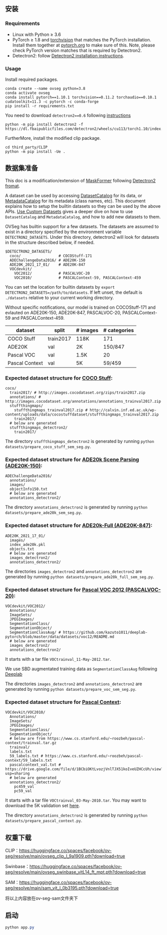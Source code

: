 ## 安装

### Requirements

- Linux with Python ≥ 3.6
- PyTorch ≥ 1.8 and [torchvision](https://github.com/pytorch/vision/) that matches the PyTorch installation. Install them together at [pytorch.org](https://pytorch.org/) to make sure of this. Note, please check PyTorch version matches that is required by Detectron2.
- Detectron2: follow [Detectron2 installation instructions](https://detectron2.readthedocs.io/tutorials/install.html).

### Usage

Install required packages.

```
conda create --name ovseg python=3.8
conda activate ovseg
conda install pytorch==1.10.1 torchvision==0.11.2 torchaudio==0.10.1 cudatoolkit=11.3 -c pytorch -c conda-forge
pip install -r requirements.txt
```



You need to download `detectron2==0.6` following [instructions](https://detectron2.readthedocs.io/en/latest/tutorials/install.html)

```
python -m pip install detectron2 -f https://dl.fbaipublicfiles.com/detectron2/wheels/cu113/torch1.10/index.html
```



FurtherMore, install the modified clip package.

```
cd third_party/CLIP
python -m pip install -Ue .
```



## 数据集准备

This doc is a modification/extension of [MaskFormer](https://github.com/facebookresearch/MaskFormer/blob/main/datasets/README.md) following [Detectron2 fromat](https://detectron2.readthedocs.io/en/latest/tutorials/datasets.html).

A dataset can be used by accessing [DatasetCatalog](https://detectron2.readthedocs.io/modules/data.html#detectron2.data.DatasetCatalog) for its data, or [MetadataCatalog](https://detectron2.readthedocs.io/modules/data.html#detectron2.data.MetadataCatalog) for its metadata (class names, etc). This document explains how to setup the builtin datasets so they can be used by the above APIs. [Use Custom Datasets](https://detectron2.readthedocs.io/tutorials/datasets.html) gives a deeper dive on how to use `DatasetCatalog` and `MetadataCatalog`, and how to add new datasets to them.

OVSeg has builtin support for a few datasets. The datasets are assumed to exist in a directory specified by the environment variable `DETECTRON2_DATASETS`. Under this directory, detectron2 will look for datasets in the structure described below, if needed.

```
$DETECTRON2_DATASETS/
  coco/                 # COCOStuff-171
  ADEChallengeData2016/ # ADE20K-150
  ADE20K_2021_17_01/    # ADE20K-847
  VOCdevkit/
    VOC2012/            # PASCALVOC-20
    VOC2010/            # PASCALContext-59, PASCALContext-459
```



You can set the location for builtin datasets by `export DETECTRON2_DATASETS=/path/to/datasets`. If left unset, the default is `./datasets` relative to your current working directory.

Without specific notifications, our model is trained on COCOStuff-171 and evlauted on ADE20K-150, ADE20K-847, PASCALVOC-20, PASCALContext-59 and PASCALContext-459.

| dataset        | split     | # images | # categories |
| -------------- | --------- | -------- | ------------ |
| COCO Stuff     | train2017 | 118K     | 171          |
| ADE20K         | val       | 2K       | 150/847      |
| Pascal VOC     | val       | 1.5K     | 20           |
| Pascal Context | val       | 5K       | 59/459       |

### Expected dataset structure for [COCO Stuff](https://github.com/nightrome/cocostuff):

```
coco/
  train2017/ # http://images.cocodataset.org/zips/train2017.zip
  annotations/ # http://images.cocodataset.org/annotations/annotations_trainval2017.zip
  stuffthingmaps/
    stuffthingmaps_trainval2017.zip # http://calvin.inf.ed.ac.uk/wp-content/uploads/data/cocostuffdataset/stuffthingmaps_trainval2017.zip
    train2017/
  # below are generated
  stuffthingmaps_detectron2/ 
    train2017/
```



The directory `stuffthingmaps_detectron2` is generated by running `python datasets/prepare_coco_stuff_sem_seg.py`.

### Expected dataset structure for [ADE20k Scene Parsing (ADE20K-150)](http://sceneparsing.csail.mit.edu/):

```
ADEChallengeData2016/
  annotations/
  images/
  objectInfo150.txt
  # below are generated
  annotations_detectron2/
```



The directory `annotations_detectron2` is generated by running `python datasets/prepare_ade20k_sem_seg.py`.

### Expected dataset structure for [ADE20k-Full (ADE20K-847)](https://github.com/CSAILVision/ADE20K#download):

```
ADE20K_2021_17_01/
  images/
  index_ade20k.pkl
  objects.txt
  # below are generated
  images_detectron2/
  annotations_detectron2/
```



The directories `images_detectron2` and `annotations_detectron2` are generated by running `python datasets/prepare_ade20k_full_sem_seg.py`.

### Expected dataset structure for [Pascal VOC 2012 (PASCALVOC-20)](http://host.robots.ox.ac.uk/pascal/VOC/voc2012/#devkit):

```
VOCdevkit/VOC2012/
  Annotations/
  ImageSets/
  JPEGImages/
  SegmentationClass/
  SegmentationObject/
  SegmentationClassAug/ # https://github.com/kazuto1011/deeplab-pytorch/blob/master/data/datasets/voc12/README.md
  # below are generated
  images_detectron2/
  annotations_detectron2/
```



It starts with a tar file `VOCtrainval_11-May-2012.tar`.

We use SBD augmentated training data as `SegmentationClassAug` following [Deeplab](https://github.com/kazuto1011/deeplab-pytorch/blob/master/data/datasets/voc12/README.md)

The directories `images_detectron2` and `annotations_detectron2` are generated by running `python datasets/prepare_voc_sem_seg.py`.

### Expected dataset structure for [Pascal Context](https://www.cs.stanford.edu/~roozbeh/pascal-context/):

```
VOCdevkit/VOC2010/
  Annotations/
  ImageSets/
  JPEGImages/
  SegmentationClass/
  SegmentationObject/
  # below are from https://www.cs.stanford.edu/~roozbeh/pascal-context/trainval.tar.gz
  trainval/
  labels.txt
  59_labels.txt # https://www.cs.stanford.edu/~roozbeh/pascal-context/59_labels.txt
  pascalcontext_val.txt # https://drive.google.com/file/d/1BCbiOKtLvozjVnlTJX51koIveUZHCcUh/view?usp=sharing
  # below are generated
  annotations_detectron2/
    pc459_val
    pc59_val
```



It starts with a tar file `VOCtrainval_03-May-2010.tar`. You may want to download the 5K validation set [here](https://drive.google.com/file/d/1BCbiOKtLvozjVnlTJX51koIveUZHCcUh/view?usp=sharing).

The directory `annotations_detectron2` is generated by running `python datasets/prepare_pascal_context.py`.



## 权重下载

CLIP：https://huggingface.co/spaces/facebook/ov-seg/resolve/main/ovseg_clip_l_9a1909.pth?download=true

Swinbase：https://huggingface.co/spaces/facebook/ov-seg/resolve/main/ovseg_swinbase_vitL14_ft_mpt.pth?download=true

SAM：https://huggingface.co/spaces/facebook/ov-seg/resolve/main/sam_vit_l_0b3195.pth?download=true

将以上内容放在ov-seg-sam文件夹下



## 启动

```powershell
python app.py
```